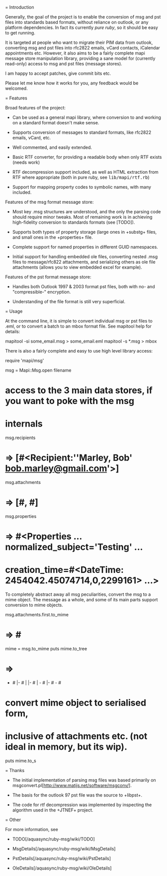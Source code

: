 = Introduction

Generally, the goal of the project is to enable the conversion of
msg and pst files into standards based formats, without reliance on
outlook, or any platform dependencies. In fact its currently <em>pure
ruby</em>, so it should be easy to get running.

It is targeted at people who want to migrate their PIM data from outlook,
converting msg and pst files into rfc2822 emails, vCard contacts,
iCalendar appointments etc. However, it also aims to be a fairly complete
mapi message store manipulation library, providing a sane model for
(currently read-only) access to msg and pst files (message stores).

I am happy to accept patches, give commit bits etc.

Please let me know how it works for you, any feedback would be welcomed.

= Features

Broad features of the project:

* Can be used as a general mapi library, where conversion to and working
  on a standard format doesn't make sense.

* Supports conversion of messages to standard formats, like rfc2822
  emails, vCard, etc.

* Well commented, and easily extended.

* Basic RTF converter, for providing a readable body when only RTF
  exists (needs work)

* RTF decompression support included, as well as HTML extraction from
  RTF where appropriate (both in pure ruby, see <tt>lib/mapi/rtf.rb</tt>)

* Support for mapping property codes to symbolic names, with many
  included.

Features of the msg format message store:

* Most key .msg structures are understood, and the only the parsing
  code should require minor tweaks. Most of remaining work is in achieving
  high-fidelity conversion to standards formats (see [TODO]).

* Supports both types of property storage (large ones in +substg+
  files, and small ones in the +properties+ file.

* Complete support for named properties in different GUID namespaces.

* Initial support for handling embedded ole files, converting nested
  .msg files to message/rfc822 attachments, and serializing others
  as ole file attachments (allows you to view embedded excel for example).

Features of the pst format message store:

* Handles both Outlook 1997 & 2003 format pst files, both with no-
  and "compressible-" encryption.

* Understanding of the file format is still very superficial.

= Usage

At the command line, it is simple to convert individual msg or pst
files to .eml, or to convert a batch to an mbox format file. See mapitool
help for details:

  mapitool -si some_email.msg > some_email.eml
  mapitool -s *.msg > mbox

There is also a fairly complete and easy to use high level library
access:

  require 'mapi/msg'
  
  msg = Mapi::Msg.open filename
  
  # access to the 3 main data stores, if you want to poke with the msg
  # internals
  msg.recipients
  # => [#<Recipient:'\'Marley, Bob\' <bob.marley@gmail.com>'>]
  msg.attachments
  # => [#<Attachment filename='blah1.tif'>, #<Attachment filename='blah2.tif'>]
  msg.properties
  # => #<Properties ... normalized_subject='Testing' ... 
  # creation_time=#<DateTime: 2454042.45074714,0,2299161> ...>

To completely abstract away all msg peculiarities, convert the msg
to a mime object. The message as a whole, and some of its main parts
support conversion to mime objects.

  msg.attachments.first.to_mime
  # => #<Mime content_type='application/octet-stream'>
  mime = msg.to_mime
  puts mime.to_tree
  # =>
  - #<Mime content_type='multipart/mixed'>
    |- #<Mime content_type='multipart/alternative'>
    |  |- #<Mime content_type='text/plain'>
    |  \- #<Mime content_type='text/html'>
    |- #<Mime content_type='application/octet-stream'>
    \- #<Mime content_type='application/octet-stream'>
  
  # convert mime object to serialised form,
  # inclusive of attachments etc. (not ideal in memory, but its wip).
  puts mime.to_s

= Thanks

* The initial implementation of parsing msg files was based primarily
  on msgconvert.pl[http://www.matijs.net/software/msgconv/].

* The basis for the outlook 97 pst file was the source to +libpst+.

* The code for rtf decompression was implemented by inspecting the
  algorithm used in the +JTNEF+ project.

= Other

For more information, see

* TODO[/aquasync/ruby-msg/wiki/TODO]

* MsgDetails[/aquasync/ruby-msg/wiki/MsgDetails]

* PstDetails[/aquasync/ruby-msg/wiki/PstDetails]

* OleDetails[/aquasync/ruby-msg/wiki/OleDetails]
